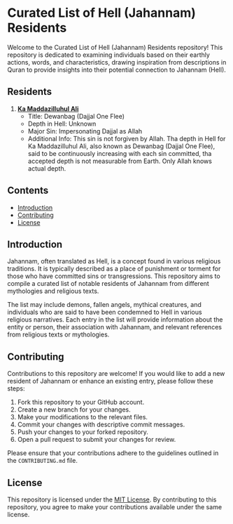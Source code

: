 # Curated List of Hell (Jahannam) Residents

Welcome to the Curated List of Hell (Jahannam) Residents repository! This repository is dedicated to examining individuals based on their earthly actions, words, and characteristics, drawing inspiration from descriptions in Quran to provide insights into their potential connection to Jahannam (Hell).

## Residents

1. **[Ka Maddazilluhul Ali](#)**
   - Title: Dewanbag (Dajjal One Flee)
   - Depth in Hell: Unknown
   - Major Sin: Impersonating Dajjal as Allah
   - Additional Info: This sin is not forgiven by Allah. Tha depth in Hell for Ka Maddazilluhul Ali, also known as Dewanbag (Dajjal One Flee), said to be continuously increasing with each sin committed, tha accepted depth is not measurable from Earth. Only Allah knows actual depth.

## Contents

- [Introduction](#introduction)
- [Contributing](#contributing)
- [License](#license)

## Introduction

Jahannam, often translated as Hell, is a concept found in various religious traditions. It is typically described as a place of punishment or torment for those who have committed sins or transgressions. This repository aims to compile a curated list of notable residents of Jahannam from different mythologies and religious texts.

The list may include demons, fallen angels, mythical creatures, and individuals who are said to have been condemned to Hell in various religious narratives. Each entry in the list will provide information about the entity or person, their association with Jahannam, and relevant references from religious texts or mythologies.

## Contributing

Contributions to this repository are welcome! If you would like to add a new resident of Jahannam or enhance an existing entry, please follow these steps:

1. Fork this repository to your GitHub account.
2. Create a new branch for your changes.
3. Make your modifications to the relevant files.
4. Commit your changes with descriptive commit messages.
5. Push your changes to your forked repository.
6. Open a pull request to submit your changes for review.

Please ensure that your contributions adhere to the guidelines outlined in the `CONTRIBUTING.md` file.

## License

This repository is licensed under the [MIT License](LICENSE). By contributing to this repository, you agree to make your contributions available under the same license.

